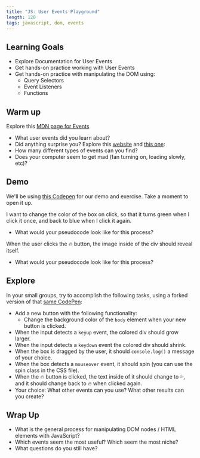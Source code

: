 ```yaml
---
title: "JS: User Events Playground"
length: 120
tags: javascript, dom, events
---
```


## Learning Goals

- Explore Documentation for User Events
- Get hands-on practice working with User Events
- Get hands-on practice with manipulating the DOM using:
    - Query Selectors
    - Event Listeners
    - Functions

## Warm up

<section class="call-to-action">

Explore this [MDN page for Events](https://developer.mozilla.org/en-US/docs/Web/Events)
- What user events did you learn about? 
- Did anything surprise you?
Explore this [website](https://web.archive.org/web/20180408072040/http://banguptotheelephant.restaurant/) and [this one](https://sketch.london/):
- How many different types of events can you find?
- Does your computer seem to get mad (fan turning on, loading slowly, etc)?

</section>

## Demo

We'll be using [this Codepen](https://codepen.io/sertmer/pen/dyMzNEL) for our demo and exercise. Take a moment to open it up.

I want to change the color of the box on click, so that it turns green when I click it once, and back to blue when I click it again.
- What would your pseudocode look like for this process?

When the user clicks the 🔥 button, the image inside of the div should reveal itself.
- What would your pseudocode look like for this process?

## Explore

<section class="call-to-action">

In your small groups, try to accomplish the following tasks, using a forked version of that [same CodePen](https://codepen.io/sertmer/pen/dyMzNEL):
- Add a new button with the following functionality:
    - Change the background color of the `body` element when your new button is clicked.
- When the input detects a `keyup` event, the colored div should grow larger.
- When the input detects a `keydown` event the colored div should shrink.
- When the box is dragged by the user, it should `console.log()` a message of your choice.
- When the box detects a `mouseover` event, it should spin (you can use the spin class in the CSS file).
- When the 🔥 button is clicked, the text inside of it should change to 💦, and it should change back to 🔥 when clicked again.
- Your choice: What other events can you use? What other results can you create?

</section>

## Wrap Up

<section class="call-to-action">

- What is the general process for manipulating DOM nodes / HTML elements with JavaScript?
- Which events seem the most useful? Which seem the most niche?
- What questions do you still have?

</section>